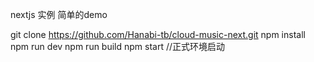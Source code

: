 
nextjs 实例
简单的demo

git clone https://github.com/Hanabi-tb/cloud-music-next.git
npm install 
npm run dev
npm run build 
npm start //正式环境启动